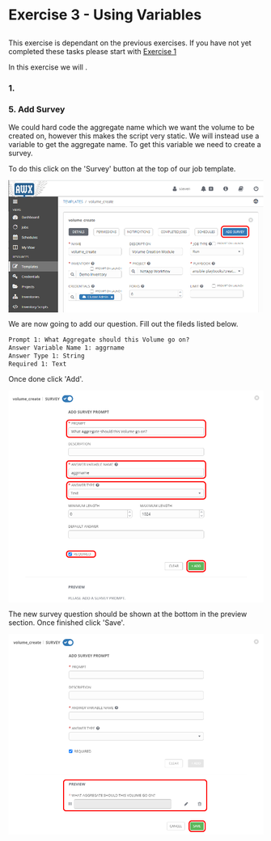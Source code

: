 # Exercise 3 - Using Variables

## 

This exercise is dependant on the previous exercises.  If you have not yet completed these tasks please start with [Exercise 1](https://github.com/MrStevenSmith/NetApp-Ansible/tree/master/1.Installing_Ansible_and_AWX)

In this exercise we will .

### 1. 

### 5. Add Survey

We could hard code the aggregate name which we want the volume to be created on, however this makes the script very static.  We will instead use a variable to get the aggregate name.  To get this variable we need to create a survey.

To do this click on the 'Survey' button at the top of our job template.

<div align="center">
<img align="center" src="https://github.com/MrStevenSmith/NetApp-Ansible/blob/master/3.Using_variables_in_our_playbooks/images/survey_01.png">
</div>

We are now going to add our question.  Fill out the fileds listed below.

```
Prompt 1: What Aggregate should this Volume go on?
Answer Variable Name 1: aggrname
Answer Type 1: String
Required 1: Text
```

Once done click 'Add'.

<div align="center">
<img align="center" src="https://github.com/MrStevenSmith/NetApp-Ansible/blob/master/3.Using_variables_in_our_playbooks/images/survey_02.png">
</div>

The new survey question should be shown at the bottom in the preview section.  Once finished click 'Save'.

<div align="center">
<img align="center" src="https://github.com/MrStevenSmith/NetApp-Ansible/blob/master/3.Using_variables_in_our_playbooks/images/survey_03.png">
</div>